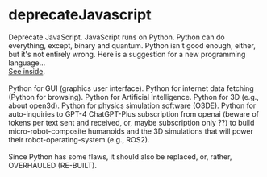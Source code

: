 # deprecateJavascript
Deprecate JavaScript. JavaScript runs on Python. Python can do everything, except, binary and quantum. Python isn't good enough, either, but it's not entirely wrong. Here is a suggestion for a new programming language... <br><a href="https://glowinggoldenglobe.github.io/deprecateJavascript/clearsyntax.html">See inside</a>.<br><br>Python for GUI (graphics user interface). Python for internet data fetching (Python for browsing). Python for Artificial Intelligence. Python for 3D (e.g., about open3d). Python for physics simulation software (O3DE). Python for auto-inquiries to GPT-4 ChatGPT-Plus subscription from openai (beware of tokens per text sent and received, or, maybe subscription only ??) to build micro-robot-composite humanoids and the 3D simulations that will power their robot-operating-system (e.g., ROS2).<br><br>Since Python has some flaws, it should also be replaced, or, rather, OVERHAULED (RE-BUILT).
